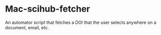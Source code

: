 # Mac-scihub-fetcher
An automator script that fetches a DOI that the user selects anywhere on a document, email, etc.
